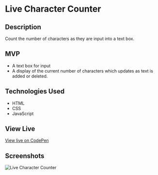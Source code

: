 # Live Character Counter

## Description

Count the number of characters as they are input into a text box.

## MVP

* A text box for input
* A display of the current number of characters which updates as text is added or deleted.

## Technologies Used

* HTML
* CSS
* JavaScript

## View Live

[View live on CodePen](https://codepen.io/m5fgn/pen/BaQLyQN)

## Screenshots

![Live Character Counter](https://firebasestorage.googleapis.com/v0/b/images-4783e.appspot.com/o/misc_github_images%2Flivecounter.png?alt=media&token=3d5844f6-ddfc-468c-83cc-c1b1a28b98b1)
